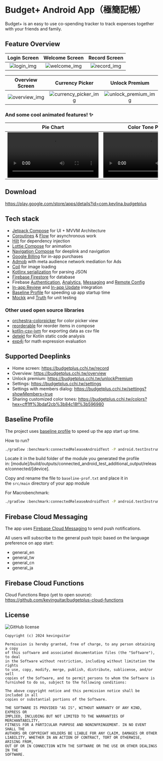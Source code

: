 # Budget+ Android App（極簡記帳）
Budget+ is an easy to use co-spending tracker to track expenses together with your friends and family.

## Feature Overview
[login_img]: https://github.com/kevinguitar/budgetplus-android/assets/18852983/e02daa19-88d3-49d7-9068-0b8faa2c6ad9
[welcome_img]: https://github.com/kevinguitar/budgetplus-android/assets/18852983/78b7fce0-cdfb-46c9-8bb8-43e9a58c4587
[record_img]: https://github.com/kevinguitar/budgetplus-android/assets/18852983/a41cb081-2222-4e4b-af37-68e6d650ef51
[overview_img]: https://github.com/kevinguitar/budgetplus-android/assets/18852983/10e572d9-8574-42e9-be60-f139d835adee
[currency_picker_img]: https://github.com/kevinguitar/budgetplus-android/assets/18852983/f5ebf954-ca89-496f-9bae-7762d60c807f
[unlock_premium_img]: https://github.com/kevinguitar/budgetplus-android/assets/18852983/1d8e5a59-c705-468a-bdf9-a2cd56bf6c09

| Login Screen | Welcome Screen | Record Screen |
|:------------:|:--------------:|:-------------:|
| ![login_img] | ![welcome_img] | ![record_img] |

| Overview Screen |    Currency Picker     |    Unlock Premium     | 
|:---------------:|:----------------------:|:---------------------:| 
| ![overview_img] | ![currency_picker_img] | ![unlock_premium_img] |

### And some cool animated features! ✨
|                                                      Pie Chart                                                       |                                                  Color Tone Picker                                                   |                                                 Customize Color Tone                                                 |
|:--------------------------------------------------------------------------------------------------------------------:|:--------------------------------------------------------------------------------------------------------------------:|:--------------------------------------------------------------------------------------------------------------------:| 
| <video src="https://github.com/kevinguitar/budgetplus-android/assets/18852983/c2222bc4-f78e-42a2-a78b-ebdb78cc7c2e"> | <video src="https://github.com/kevinguitar/budgetplus-android/assets/18852983/82f6d3e9-8162-4554-809e-e2f81913e684"> | <video src="https://github.com/kevinguitar/budgetplus-android/assets/18852983/bece0f6d-2f49-4562-b24e-4ff51cf5d5a8"> |

## Download
https://play.google.com/store/apps/details?id=com.kevlina.budgetplus

## Tech stack
- [Jetpack Compose](https://developer.android.com/develop/ui/compose) for UI + MVVM Architecture
- [Coroutines](https://kotlinlang.org/docs/coroutines-overview.html) & [Flow](https://kotlinlang.org/docs/flow.html) for asynchronous work
- [Hilt](https://dagger.dev/hilt/) for dependency injection
- [Lottie Compose](https://github.com/airbnb/lottie/blob/master/android-compose.md) for animation
- [Navigation Compose](https://developer.android.com/develop/ui/compose/navigation) for deeplink and navigation
- [Google Billing](https://developer.android.com/google/play/billing/integrate) for in-app purchases
- [Admob](https://admob.google.com/home/) with meta audience network mediation for Ads
- [Coil](https://github.com/coil-kt/coil) for image loading
- [Kotlinx serialization](https://github.com/Kotlin/kotlinx.serialization) for parsing JSON
- [Firebase Firestore](https://firebase.google.com/docs/firestore) for database
- Firebase [Authentication](https://firebase.google.com/docs/auth), [Analytics](https://firebase.google.com/docs/analytics), [Messaging](https://firebase.google.com/docs/cloud-messaging) and [Remote Config](https://firebase.google.com/docs/remote-config)
- [In-app Review](https://developer.android.com/guide/playcore/in-app-review) and [In-app Update](https://developer.android.com/guide/playcore/in-app-updates) integration
- [Baseline Profile](https://developer.android.com/topic/performance/baselineprofiles/overview) for speeding up app startup time
- [Mockk](https://github.com/mockk/mockk) and [Truth](https://github.com/google/truth) for unit testing

### Other used open source libraries
- [orchestra-colorpicker](https://github.com/skydoves/Orchestra?tab=readme-ov-file#colorpicker) for color picker view
- [reorderable](https://github.com/aclassen/ComposeReorderable) for reorder items in compose
- [kotlin-csv-jvm](https://github.com/doyaaaaaken/kotlin-csv) for exporting data as csv file
- [detekt](https://github.com/detekt/detekt) for Kotlin static code analysis
- [exp4j](https://github.com/fasseg/exp4j?tab=readme-ov-file) for math expression evaluation

## Supported Deeplinks
- Home screen: https://budgetplus.cchi.tw/record
- Overview: https://budgetplus.cchi.tw/overview
- Unlock premium: https://budgetplus.cchi.tw/unlockPremium
- Settings: https://budgetplus.cchi.tw/settings
- Settings with members dialog: https://budgetplus.cchi.tw/settings?showMembers=true
- Sharing customized color tones: https://budgetplus.cchi.tw/colors?hex=cff1ff%3bdaf2cb%3b84c18f%3b596980

## Baseline Profile
The project uses [baseline profile](https://developer.android.com/topic/performance/baselineprofiles/overview) 
to speed up the app start up time.

How to run?
```bash
./gradlew :benchmark:connectedReleaseAndroidTest -P android.testInstrumentationRunnerArguments.androidx.benchmark.enabledRules=BaselineProfile
```

Locate it in the build folder of the module you generated the profile in: [module]/build/outputs/connected_android_test_additional_output/release/connected/[device].

Copy and rename the file to `baseline-prof.txt` and place it in the `src/main` directory of your app module

For Macrobenchmark:
```bash
./gradlew :benchmark:connectedReleaseAndroidTest -P android.testInstrumentationRunnerArguments.androidx.benchmark.enabledRules=Macrobenchmark
```
## Firebase Cloud Messaging
The app uses [Firebase Cloud Messaging](https://firebase.google.com/docs/cloud-messaging) to send push notifications.

All users will subscribe to the general push topic based on the language preference on app start:
- general_en
- general_tw
- general_cn
- general_ja

## Firebase Cloud Functions
Cloud Functions Repo (yet to open source): https://github.com/kevinguitar/budgetplus-cloud-functions

## License
![GitHub license](https://img.shields.io/badge/license-MIT-blue.svg)
```
Copyright (c) 2024 kevinguitar

Permission is hereby granted, free of charge, to any person obtaining a copy
of this software and associated documentation files (the "Software"), to deal
in the Software without restriction, including without limitation the rights
to use, copy, modify, merge, publish, distribute, sublicense, and/or sell
copies of the Software, and to permit persons to whom the Software is
furnished to do so, subject to the following conditions:

The above copyright notice and this permission notice shall be included in all
copies or substantial portions of the Software.

THE SOFTWARE IS PROVIDED "AS IS", WITHOUT WARRANTY OF ANY KIND, EXPRESS OR
IMPLIED, INCLUDING BUT NOT LIMITED TO THE WARRANTIES OF MERCHANTABILITY,
FITNESS FOR A PARTICULAR PURPOSE AND NONINFRINGEMENT. IN NO EVENT SHALL THE
AUTHORS OR COPYRIGHT HOLDERS BE LIABLE FOR ANY CLAIM, DAMAGES OR OTHER
LIABILITY, WHETHER IN AN ACTION OF CONTRACT, TORT OR OTHERWISE, ARISING FROM,
OUT OF OR IN CONNECTION WITH THE SOFTWARE OR THE USE OR OTHER DEALINGS IN THE
SOFTWARE.
```